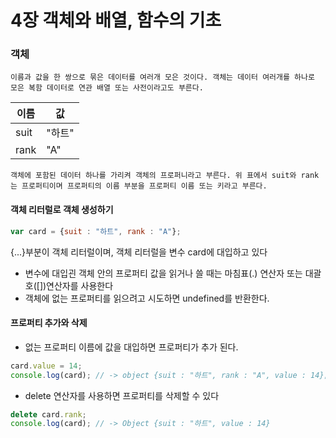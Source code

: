 # 4장 객체와 배열, 함수의 기초

### 객체

```
이름과 값을 한 쌍으로 묶은 데이터를 여러개 모은 것이다. 객체는 데이터 여러개를 하나로 모은 복함 데이터로 연관 배열 또는 사전이라고도 부른다.
```

| 이름 | 값     |
| ---- | ------ |
| suit | "하트" |
| rank | "A"    |

```
객체에 포함된 데이터 하나를 가리켜 객체의 프로퍼니라고 부른다. 위 표에서 suit와 rank는 프로퍼티이며 프로퍼티의 이름 부분을 프로퍼티 이름 또는 키라고 부른다.
```

#### 객체 리터럴로 객체 생성하기

```javascript
var card = {suit : "하트", rank : "A"};
```

{...}부분이 객체 리터럴이며, 객체 리터럴을 변수 card에 대입하고 있다

- 변수에 대입괸 객체 안의 프로퍼티 값을 읽거나 쓸 때는 마침표(.) 연산자 또는 대괄호([])연산자를 사용한다
- 객체에 없는 프로퍼티를 읽으려고 시도하면 undefined를 반환한다.

#### 프로퍼티 추가와 삭제

- 없는 프로퍼티 이름에 값을 대입하면 프로퍼티가 추가 된다.

```javascript
card.value = 14;
console.log(card); // -> object {suit : "하트", rank : "A", value : 14};
```

- delete 연산자를 사용하면 프로퍼티를 삭제할 수 있다

```javascript
delete card.rank;
console.log(card); // -> Object {suit : "하트", value : 14}
```

